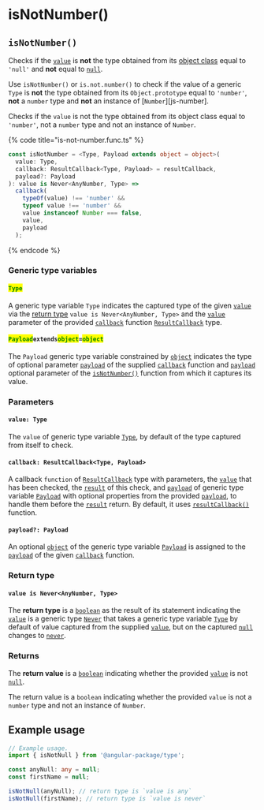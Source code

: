 # isNotNumber()

## `isNotNumber()`

Checks if the [`value`](isnotnumber.md#value-type) is **not** the type obtained from its [object class](https://developer.mozilla.org/en-US/docs/Web/JavaScript/Reference/Global\_Objects/Object/toString#using\_tostring\_to\_detect\_object\_class) equal to `'null'` and **not** equal to [`null`](https://developer.mozilla.org/en-US/docs/Web/JavaScript/Reference/Global\_Objects/null).

Use `isNotNumber()` or `is.not.number()` to check if the value of a generic `Type` is **not** the type obtained from its `Object.prototype` equal to `'number'`, **not** a `number` type and **not** an instance of \[`Number`]\[js-number].



Checks if the `value` is not the type obtained from its object class equal to `'number'`, not a `number` type and not an instance of `Number`.

{% code title="is-not-number.func.ts" %}
```typescript
const isNotNumber = <Type, Payload extends object = object>(
  value: Type,
  callback: ResultCallback<Type, Payload> = resultCallback,
  payload?: Payload
): value is Never<AnyNumber, Type> =>
  callback(
    typeOf(value) !== 'number' &&
    typeof value !== 'number' &&
    value instanceof Number === false,
    value,
    payload
  );
```
{% endcode %}

### Generic type variables

#### <mark style="color:green;">**`Type`**</mark>

A generic type variable `Type` indicates the captured type of the given [`value`](isnotnumber.md#value-array-less-than-type-greater-than) via the [return type](isnotnumber.md#return-type) `value is Never<AnyNumber, Type>` and the [`value`](../types/resultcallback.md#value-value) parameter of the provided [`callback`](isnotnumber.md#callback-resultcallback-less-than-array-less-than-type-greater-than-payload-greater-than) function [`ResultCallback`](../types/resultcallback.md) type.

#### <mark style="color:green;">**`Payload`**</mark>**`extends`**<mark style="color:green;">**`object`**</mark>**`=`**<mark style="color:green;">**`object`**</mark>

The `Payload` generic type variable constrained by [`object`](https://www.typescriptlang.org/docs/handbook/basic-types.html#object) indicates the type of optional parameter [`payload`](../types/resultcallback.md#payload-payload) of the supplied [`callback`](isnotnumber.md#callback-resultcallback-less-than-any-payload-greater-than) function and [`payload`](isnotnumber.md#payload-payload) optional parameter of the [`isNotNumber()`](isnotnumber.md#isnotnull) function from which it captures its value.

### Parameters

#### `value: Type`

The `value` of generic type variable [`Type`](isnotnumber.md#type), by default of the type captured from itself to check.

#### `callback: ResultCallback<Type, Payload>`

A callback `function` of [`ResultCallback`](../types/resultcallback.md) type with parameters, the [`value`](isnotnumber.md#value-any) that has been checked, the [`result`](../types/resultcallback.md#result-boolean) of this check, and [`payload`](../types/resultcallback.md#payload-payload) of generic type variable [`Payload`](isnotnumber.md#payloadextendsobject) with optional properties from the provided [`payload`](isnotnumber.md#payload-payload), to handle them before the [`result`](../types/resultcallback.md#result-boolean) return. By default, it uses [`resultCallback()`](../helper/resultcallback.md) function.

#### `payload?: Payload`

An optional [`object`](https://developer.mozilla.org/en-US/docs/Web/JavaScript/Reference/Global\_Objects/Object) of the generic type variable [`Payload`](isnotnumber.md#payloadextendsobject) is assigned to the [`payload`](../types/resultcallback.md#payload-payload) of the given [`callback`](isnotnumber.md#callback-resultcallback-less-than-any-payload-greater-than) function.

### Return type

#### `value is Never<AnyNumber, Type>`

The **return type** is a [`boolean`](https://www.typescriptlang.org/docs/handbook/basic-types.html#boolean) as the result of its statement indicating the [`value`](isnotnumber.md#value-type) is a generic type [`Never`](../types/never.md) that takes a generic type variable [`Type`](isnotnumber.md#type) by default of value captured from the supplied [`value`](isnotnumber.md#value-type), but on the captured [`null`](https://www.typescriptlang.org/docs/handbook/basic-types.html#null-and-undefined) changes to [`never`](https://www.typescriptlang.org/docs/handbook/basic-types.html#never).



### Returns

The **return value** is a [`boolean`](https://developer.mozilla.org/en-US/docs/Web/JavaScript/Reference/Global\_Objects/Boolean) indicating whether the provided [`value`](isnotnumber.md#value-type) is not [`null`](https://developer.mozilla.org/en-US/docs/Web/JavaScript/Reference/Global\_Objects/null).&#x20;

The return value is a `boolean` indicating whether the provided `value` is not a `number` type and not an instance of `Number`.

## Example usage

```typescript
// Example usage.
import { isNotNull } from '@angular-package/type';

const anyNull: any = null;
const firstName = null;

isNotNull(anyNull); // return type is `value is any`
isNotNull(firstName); // return type is `value is never`
```

